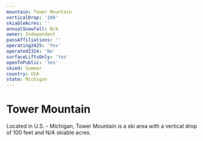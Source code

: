 ```yaml
---
mountain: Tower Mountain
verticalDrop: '100'
skiableAcres: ''
annualSnowfall: N/A
owner: Independent
passAffiliations: ''
operating2425: 'Yes'
operated2324: 'No'
surfaceLiftsOnly: 'Yes'
openToPublic: 'Yes'
skied: Summer
country: USA
state: Michigan
---
```


# Tower Mountain

Located in U.S. - Michigan, Tower Mountain is a ski area with a vertical drop of 100 feet and N/A skiable acres.
